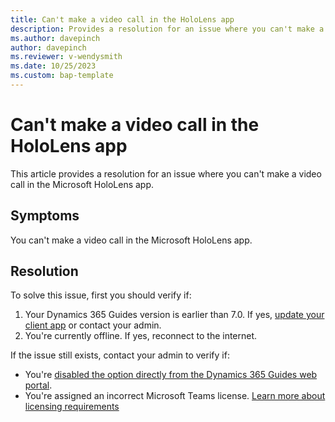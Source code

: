 ```yaml
---
title: Can't make a video call in the HoloLens app
description: Provides a resolution for an issue where you can't make a video call in the HoloLens app.
ms.author: davepinch
author: davepinch
ms.reviewer: v-wendysmith
ms.date: 10/25/2023
ms.custom: bap-template
---
```

# Can't make a video call in the HoloLens app

This article provides a resolution for an issue where you can't make a video call in the Microsoft HoloLens app.

## Symptoms

You can't make a video call in the Microsoft HoloLens app.

## Resolution

To solve this issue, first you should verify if:

1. Your Dynamics 365 Guides version is earlier than 7.0. If yes, [update your client app](/dynamics365/mixed-reality/guides/upgrade) or contact your admin.
2. You're currently offline. If yes, reconnect to the internet.

If the issue still exists, contact your admin to verify if:

- You're [disabled the option directly from the Dynamics 365 Guides web portal](/dynamics365/mixed-reality/guides/admin-enable-calls).
- You're assigned an incorrect Microsoft Teams license. [Learn more about licensing requirements](/dynamics365/mixed-reality/guides/requirements)
